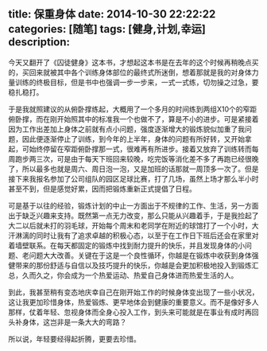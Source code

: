title: 保重身体
date: 2014-10-30 22:22:22
categories: [随笔]
tags: [健身,计划,幸运]
description: 
---
今天又翻开了《囚徒健身》这本书，才想起这本书是在去年的这个时候再稍晚点买的，买回来就被其中各个训练身体部位的最终式所迷倒，想着那就是我的对身体力量训练的终极目标，但是书中也强调一步一步来，一式一式练，切勿操之过急，要稳扎稳打。

于是我就照建议的从俯卧撑练起，大概用了一个多月的时间练到两组X10个的窄距俯卧撑，而在刚开始照其中的标准我一个也做不了，算是不小的进步。可是紧接着因为工作出差加上身体之前就有点小问题，强度逐渐增大的锻炼貌似加重了我问题，因此便逐渐停止了训练，到今年的上半年，身体的问题有所好转，又开始拿起，可始终停留在窄距俯卧撑那一式，很难再有所进步。接着又放弃了训练转而每周跑步两三次，可是由于每天下班回来较晚，吃完饭等消化差不多了再跑已经很晚了，所以最多也就是周六、周日泡一泡，又是加班的话那就一周顶多一次了。但是接下来我报名参加了公司组队的园区足球比赛，打了几场，虽然上场才那么半小时甚至不到，但是感觉好累，因而把锻炼重新正式提倡了日程。

可是基于以往的经验，锻炼计划的中止一方面出于不规律的工作、生活，另一方面出于缺乏兴趣来支持。既然第一点无力改变，那么只能从兴趣着手，于是我捡起了大二以后就未打的羽毛球，开始每个周末和老同学在附近的球馆打了一个小时，大汗淋漓的同时让我有了追求卓越的积极心态，以至于在工作日下班后还会在家里对着墙壁联系。在每天都固定的锻炼中找到耐力提升的快乐，并且发现身体的小问题、老问题大大改善。关键在于这是一个良性循环，你越是在锻炼中收获到身体强健带来的那份舒适与自信以及技巧提升的快乐，你越是会更加积极地投入到锻炼汇总，久而久之，你会成为一个热爱运动、热爱自己身体进而热爱生活的人。

到此，我甚至稍有变态地庆幸自己在刚开始工作的时候身体变出现了一些小状况，这让我更加珍惜身体，热爱锻炼、更早地体会到健康的重要意义。而不是像好多人那样，仗着年轻、忽视身体而全身心投入工作，到头来可能就是在事业有成时再回头补身体，这岂非是一条大大的弯路？

所以说，年轻要经得起折腾，更要去珍惜。
